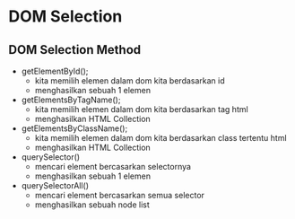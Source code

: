 # DOM Selection

## DOM Selection Method
- getElementById();
  - kita memilih elemen dalam dom kita berdasarkan id
  - menghasilkan sebuah 1 elemen
- getElementsByTagName();
  - kita memilih elemen dalam dom kita berdasarkan tag html
  - menghasilkan HTML Collection
- getElementsByClassName();
  - kita memilih elemen dalam dom kita berdasarkan class tertentu html
  - menghasilkan HTML Collection
- querySelector()
  - mencari element bercasarkan selectornya
  - menghasilkan sebuah 1 elemen
- querySelectorAll()
  - mencari element bercasarkan semua selector
  - menghasilkan sebuah node list
  

